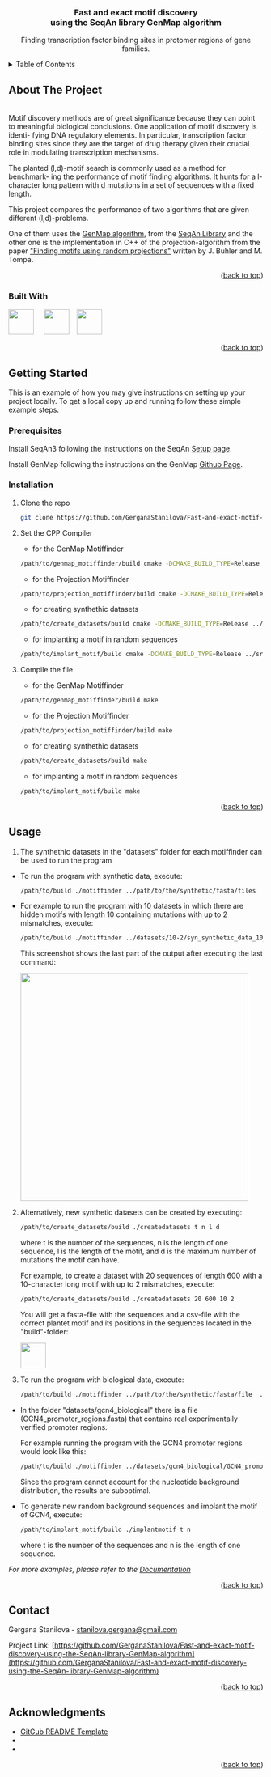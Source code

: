 <!-- Improved compatibility of back to top link: See: https://github.com/othneildrew/Best-README-Template/pull/73 -->
<a name="readme-top"></a>
<!--
*** Thanks for checking out the Best-README-Template. If you have a suggestion
*** that would make this better, please fork the repo and create a pull request
*** or simply open an issue with the tag "enhancement".
*** Don't forget to give the project a star!
*** Thanks again! Now go create something AMAZING! :D
-->



<!-- PROJECT SHIELDS -->
<!--
*** I'm using markdown "reference style" links for readability.
*** Reference links are enclosed in brackets [ ] instead of parentheses ( ).
*** See the bottom of this document for the declaration of the reference variables
*** for contributors-url, forks-url, etc. This is an optional, concise syntax you may use.
*** https://www.markdownguide.org/basic-syntax/#reference-style-links
-->


<!-- PROJECT LOGO -->
<br />
<div align="center">
  
<h3 align="center">Fast and exact motif discovery <br />using the SeqAn library GenMap algorithm</h3>
  <p align="center">
    Finding transcription factor binding sites in protomer regions of gene families.
  </p>
</div>



<!-- TABLE OF CONTENTS -->
<details>
  <summary>Table of Contents</summary>
  <ol>
    <li>
      <a href="#about-the-project">About The Project</a>
      <ul>
        <li><a href="#built-with">Built With</a></li>
      </ul>
    </li>
    <li>
      <a href="#getting-started">Getting Started</a>
      <ul>
        <li><a href="#prerequisites">Prerequisites</a></li>
        <li><a href="#installation">Installation</a></li>
      </ul>
    </li>
    <li><a href="#usage">Usage</a></li>
    <li><a href="#contact">Contact</a></li>
    <li><a href="#acknowledgments">Acknowledgments</a></li>
  </ol>
</details>



<!-- ABOUT THE PROJECT -->
## About The Project
<br />
Motif discovery methods are of great significance because they can point to
meaningful biological conclusions. One application of motif discovery is identi-
fying DNA regulatory elements. In particular, transcription factor binding sites
since they are the target of drug therapy given their crucial role in modulating
transcription mechanisms.

The planted (l,d)-motif search is commonly used as a method for benchmark-
ing the performance of motif finding algorithms. It hunts for a l-character long
pattern with d mutations in a set of sequences with a fixed length.

This project compares the performance of two algorithms that are given different (l,d)-problems.

One of them uses the <a href="https://github.com/cpockrandt/genmap" target="_blank" rel="noopener noreferrer">GenMap algorithm</a>, from the <a href="https://docs.seqan.de/seqan/3-master-dev/index.html" target="_blank" rel="noopener noreferrer">SeqAn Library</a> and the other one is the implementation in C++ of the projection-algorithm from the paper 
 <a href="https://pubmed.ncbi.nlm.nih.gov/12015879/" target="_blank" rel="noopener noreferrer">"Finding motifs using random projections"</a> written by J. Buhler and M. Tompa.

<p align="right">(<a href="#readme-top">back to top</a>)</p>



### Built With

<img height="50" src="https://docs.seqan.de/seqan/3-master-dev/seqan_logo.svg" /> &nbsp;&nbsp;&nbsp;&nbsp;<img height="50" src="https://upload.wikimedia.org/wikipedia/commons/1/18/ISO_C%2B%2B_Logo.svg" /> &nbsp;&nbsp;&nbsp;<img height="50" src="https://www.vectorlogo.zone/logos/cmake/cmake-ar21.svg" />


<p align="right">(<a href="#readme-top">back to top</a>)</p>



<!-- GETTING STARTED -->
## Getting Started

This is an example of how you may give instructions on setting up your project locally.
To get a local copy up and running follow these simple example steps.

### Prerequisites

Install SeqAn3 following the instructions on the SeqAn <a href="https://docs.seqan.de/seqan/3-master-dev/usergroup0.html" target="_blank" rel="noopener noreferrer">Setup page</a>.

Install GenMap following the instructions on the GenMap <a href="https://github.com/cpockrandt/genmap#installation" target="_blank" rel="noopener noreferrer">Github Page</a>.



### Installation

1. Clone the repo
   ```sh
   git clone https://github.com/GerganaStanilova/Fast-and-exact-motif-discovery-using-the-SeqAn-library-GenMap-algorithm.git
   ```
2. Set the CPP Compiler
	* for the GenMap Motiffinder
   ```sh
   /path/to/genmap_motiffinder/build cmake -DCMAKE_BUILD_TYPE=Release ../src
   ```	
	* for the Projection Motiffinder
   ```sh
   /path/to/projection_motiffinder/build cmake -DCMAKE_BUILD_TYPE=Release ../src
   ```
   * for creating synthethic datasets
   ```sh
   /path/to/create_datasets/build cmake -DCMAKE_BUILD_TYPE=Release ../src
   ```
   * for implanting a motif in random sequences
   ```sh
   /path/to/implant_motif/build cmake -DCMAKE_BUILD_TYPE=Release ../src
   ```
   
4. Compile the file
   * for the GenMap Motiffinder
   ```sh
   /path/to/genmap_motiffinder/build make
   ```	
	* for the Projection Motiffinder
   ```sh
   /path/to/projection_motiffinder/build make
   ```
   * for creating synthethic datasets
   ```sh
   /path/to/create_datasets/build make
   ```
	* for implanting a motif in random sequences
   ```sh
   /path/to/implant_motif/build make
   ```
<p align="right">(<a href="#readme-top">back to top</a>)</p>



<!-- USAGE EXAMPLES -->
## Usage

1. The synthethic datasets in the "datasets" folder for each motiffinder can be used to run the program


* To run the program with synthetic data, execute:

   ```sh
   /path/to/build ./motiffinder ../path/to/the/synthetic/fasta/files  ../path/to/the/parameters/csv/file  ../path/to/the/correct/results/csv/files  numberofdatasets
   ```
   
* For example to run the program with 10 datasets in which there are hidden motifs with length 10 containing mutations with up to 2 mismatches, execute:

    ```sh
   /path/to/build ./motiffinder ../datasets/10-2/syn_synthetic_data_10_2.fasta ../datasets/10-2/parameters_10_2.csv ../datasets/10-2/syn_planted_motif_10_2.csv 10
   ```

	This screenshot shows the last part of the output after executing the last command:
	
	<img height="450" src="https://github.com/GerganaStanilova/Fast-and-exact-motif-discovery-using-the-SeqAn-library-GenMap-algorithm/blob/master/images/genmap_example.png" />


2. Alternatively, new synthetic datasets can be created by executing:


	```sh
   /path/to/create_datasets/build ./createdatasets t n l d
   ```
	where t is the number of the sequences, n is the length of one sequence, l is the length of the motif, and d is the maximum number of mutations the motif can have.
	
	For example, to create a dataset with 20 sequences of length 600 with a 10-character long motif with up to 2 mismatches, execute:

	```sh
   /path/to/create_datasets/build ./createdatasets 20 600 10 2
   ```
   You will get a fasta-file with the sequences and a csv-file with the correct plantet motif and its positions in the sequences located in the "build"-folder:
   
   <img height="50" src="https://github.com/GerganaStanilova/Fast-and-exact-motif-discovery-using-the-SeqAn-library-GenMap-algorithm/blob/master/images/syn_planted_motif_example.png" />


3. To run the program with biological data, execute:

   ```sh
   /path/to/build ./motiffinder ../path/to/the/synthetic/fasta/file  ../path/to/the/parameters/csv/file 
   ```
   
* In the folder "datasets/gcn4_biological" there is a file (GCN4_promoter_regions.fasta) that contains real experimentally verified promoter regions.

	For example running the program with the GCN4 promoter regions would look like this:

	```sh
   /path/to/build ./motiffinder ../datasets/gcn4_biological/GCN4_promoter_regions.fasta ../datasets/gcn4_biological/parameters_10_2.csv
   ```
   Since the program cannot account for the nucleotide background distribution, the results are suboptimal.
   
* To generate new random background sequences and implant the motif of GCN4, execute:

	```sh
   /path/to/implant_motif/build ./implantmotif t n 
   ```
   
   where t is the number of the sequences and n is the length of one sequence.
   
   
   
   
_For more examples, please refer to the [Documentation](https://example.com)_

<p align="right">(<a href="#readme-top">back to top</a>)</p>





<!-- CONTACT -->
## Contact

Gergana Stanilova - stanilova.gergana@gmail.com

Project Link: [https://github.com/GerganaStanilova/Fast-and-exact-motif-discovery-using-the-SeqAn-library-GenMap-algorithm](https://github.com/GerganaStanilova/Fast-and-exact-motif-discovery-using-the-SeqAn-library-GenMap-algorithm)

<p align="right">(<a href="#readme-top">back to top</a>)</p>



<!-- ACKNOWLEDGMENTS -->
## Acknowledgments

* [GitGub README Template](https://github.com/othneildrew/Best-README-Template)
* []()
* []()

<p align="right">(<a href="#readme-top">back to top</a>)</p>



<!-- MARKDOWN LINKS & IMAGES -->
<!-- https://www.markdownguide.org/basic-syntax/#reference-style-links -->
[contributors-url]: https://github.com/GerganaStanilova/Fast-and-exact-motif-discovery-using-the-SeqAn-library-GenMap-algorithm/graphs/contributors
[forks-shield]: https://img.shields.io/github/forks/GerganaStanilova/Fast-and-exact-motif-discovery-using-the-SeqAn-library-GenMap-algorithm.svg?style=for-the-badge
[forks-url]: https://github.com/GerganaStanilova/Fast-and-exact-motif-discovery-using-the-SeqAn-library-GenMap-algorithm/network/members
[stars-shield]: https://img.shields.io/github/stars/GerganaStanilova/Fast-and-exact-motif-discovery-using-the-SeqAn-library-GenMap-algorithm.svg?style=for-the-badge
[stars-url]: https://github.com/GerganaStanilova/Fast-and-exact-motif-discovery-using-the-SeqAn-library-GenMap-algorithm/stargazers
[issues-shield]: https://img.shields.io/github/issues/GerganaStanilova/Fast-and-exact-motif-discovery-using-the-SeqAn-library-GenMap-algorithm.svg?style=for-the-badge
[issues-url]: https://github.com/GerganaStanilova/Fast-and-exact-motif-discovery-using-the-SeqAn-library-GenMap-algorithm/issues
[license-shield]: https://img.shields.io/github/license/GerganaStanilova/Fast-and-exact-motif-discovery-using-the-SeqAn-library-GenMap-algorithm.svg?style=for-the-badge
[license-url]: https://github.com/GerganaStanilova/Fast-and-exact-motif-discovery-using-the-SeqAn-library-GenMap-algorithm/blob/master/LICENSE.txt
[linkedin-shield]: https://img.shields.io/badge/-LinkedIn-black.svg?style=for-the-badge&logo=linkedin&colorB=555
[linkedin-url]: https://linkedin.com/in/linkedin_username
[product-screenshot]: images/screenshot.png
[Next.js]: https://img.shields.io/badge/next.js-000000?style=for-the-badge&logo=nextdotjs&logoColor=white
[Next-url]: https://nextjs.org/
[React.js]: https://img.shields.io/badge/React-20232A?style=for-the-badge&logo=react&logoColor=61DAFB
[React-url]: https://reactjs.org/
[Vue.js]: https://img.shields.io/badge/Vue.js-35495E?style=for-the-badge&logo=vuedotjs&logoColor=4FC08D
[Vue-url]: https://vuejs.org/
[Angular.io]: https://img.shields.io/badge/Angular-DD0031?style=for-the-badge&logo=angular&logoColor=white
[Angular-url]: https://angular.io/
[Svelte.dev]: https://img.shields.io/badge/Svelte-4A4A55?style=for-the-badge&logo=svelte&logoColor=FF3E00
[Svelte-url]: https://svelte.dev/
[Laravel.com]: https://img.shields.io/badge/Laravel-FF2D20?style=for-the-badge&logo=laravel&logoColor=white
[Laravel-url]: https://laravel.com
[Bootstrap.com]: https://img.shields.io/badge/Bootstrap-563D7C?style=for-the-badge&logo=bootstrap&logoColor=white
[Bootstrap-url]: https://getbootstrap.com
[JQuery.com]: https://img.shields.io/badge/jQuery-0769AD?style=for-the-badge&logo=jquery&logoColor=white
[JQuery-url]: https://jquery.com 
[seqan-logo]: https://docs.seqan.de/seqan/3-master-dev/seqan_logo.svg
[seqan-url]: https://docs.seqan.de/seqan/3-master-dev/index.html
[cpp-logo]: https://upload.wikimedia.org/wikipedia/commons/1/18/ISO_C%2B%2B_Logo.svg
